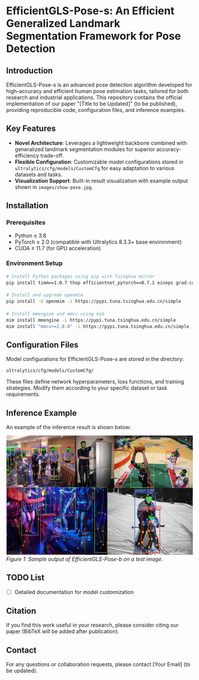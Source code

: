 # EfficientGLS-Pose-s: An Efficient Generalized Landmark Segmentation Framework for Pose Detection

## Introduction
EfficientGLS-Pose-s is an advanced pose detection algorithm developed for high-accuracy and efficient human pose estimation tasks, tailored for both research and industrial applications. This repository contains the official implementation of our paper "[Title to be Updated]" (to be published), providing reproducible code, configuration files, and inference examples.

## Key Features
- **Novel Architecture**: Leverages a lightweight backbone combined with generalized landmark segmentation modules for superior accuracy-efficiency trade-off.
- **Flexible Configuration**: Customizable model configurations stored in `ultralytics/cfg/models/CustomCfg` for easy adaptation to various datasets and tasks.
- **Visualization Support**: Built-in result visualization with example output shown in `images/show-pose.jpg`.

## Installation
### Prerequisites
- Python ≥ 3.8
- PyTorch ≥ 2.0 (compatible with Ultralytics 8.3.3+ base environment)
- CUDA ≥ 11.7 (for GPU acceleration)

### Environment Setup
```bash
# Install Python packages using pip with Tsinghua mirror
pip install timm==1.0.7 thop efficientnet_pytorch==0.7.1 einops grad-cam==1.5.4 dill==0.3.8 albumentations==1.4.11 pytorch_wavelets==1.3.0 tidecv PyWavelets opencv-python -i https://pypi.tuna.tsinghua.edu.cn/simple

# Install and upgrade openmim
pip install -U openmim -i https://pypi.tuna.tsinghua.edu.cn/simple

# Install mmengine and mmcv using mim
mim install mmengine -i https://pypi.tuna.tsinghua.edu.cn/simple
mim install "mmcv>=2.0.0" -i https://pypi.tuna.tsinghua.edu.cn/simple
```

## Configuration Files
Model configurations for EfficientGLS-Pose-s are stored in the directory:
```
ultralytics/cfg/models/CustomCfg/
```
These files define network hyperparameters, loss functions, and training strategies. Modify them according to your specific dataset or task requirements.

## Inference Example
An example of the inference result is shown below:

![Pose Detection Result](images/show-pose.jpg)
*Figure 1: Sample output of EfficientGLS-Pose-b on a test image.*

## TODO List
- [ ] Detailed documentation for model customization

## Citation
If you find this work useful in your research, please consider citing our paper (BibTeX will be added after publication).

## Contact
For any questions or collaboration requests, please contact [Your Email] (to be updated).